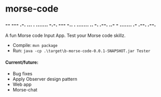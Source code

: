 # morse-code

### -- --- .-. ... . ....... -.-. --- -.. . ....... .. -. .--. ..- - ....... .- .--. .--.

A fun Morse code Input App. Test your Morse code skillz.

* Compile: `mvn package`
* Run: `java -cp .\target\b-morse-code-0.0.1-SNAPSHOT.jar Tester`

#### Current/future:
 * Bug fixes
 * Apply Observer design pattern
 * Web app
 * Morse-chat